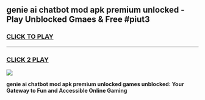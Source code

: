 
## genie ai chatbot mod apk premium unlocked - Play Unblocked Gmaes & Free #piut3
<h3>
<a href="https://premium.freeplayer.one?title=genie_ai_chatbot_mod_apk_premium_unlocked&ref=03M">CLICK TO PLAY</a></h3>
<hr>

<h3>
<a href="https://premium.freeplayer.one?title=genie_ai_chatbot_mod_apk_premium_unlocked&ref=03M">CLICK 2 PLAY</a>
  
</h3>

<a href="https://premium.freeplayer.one?title=genie_ai_chatbot_mod_apk_premium_unlocked&ref=03M"><img src="https://clearcache.store/games.png"></a>


**genie ai chatbot mod apk premium unlocked games unblocked: Your Gateway to Fun and Accessible Online Gaming**

